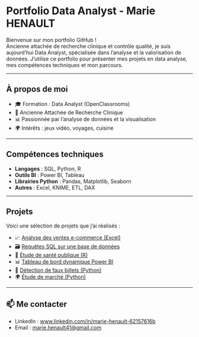 # Portfolio Data Analyst - Marie HENAULT

Bienvenue sur mon portfolio GitHub !  
Ancienne attachée de recherche clinique et contrôle qualité, je suis aujourd’hui Data Analyst, spécialisée dans l’analyse et la valorisation de données.
J’utilise ce portfolio pour présenter mes projets en data analyse, mes compétences techniques et mon parcours.

---

## À propos de moi
- 🎓 Formation : Data Analyst (OpenClassrooms)
- 🧪 Ancienne Attachée de Recherche Clinique
- 📊 Passionnée par l’analyse de données et la visualisation
- 🌍 Intérêts : jeux vidéo, voyages, cuisine

---

## Compétences techniques
- **Langages** : SQL, Python, R  
- **Outils BI** : Power BI, Tableau  
- **Librairies Python** : Pandas, Matplotlib, Seaborn  
- **Autres** : Excel, KNIME, ETL, DAX  

---

## Projets
Voici une sélection de projets que j’ai réalisés :  

- 📈 [Analyse des ventes e-commerce (Excel)](./Projet1_Analyse_Ventes_Excel)  
- 🗃️ [Requêtes SQL sur une base de données](./Projet2_SQL_Requetes)  
- 🧬 [Étude de santé publique (R)](./Projet3_Etude_Sante_Publique_R)  
- 📊 [Tableau de bord dynamique Power BI](./Projet4_Tableau_BI)  
- 🔎 [Détection de faux billets (Python)](./Projet5_Detection_Faux_Billets_Python)  
- 🌍 [Étude de marché (Python)](./Projet6_Etude_Marche_Python)  

---

## 📫 Me contacter
- LinkedIn : www.linkedin.com/in/marie-henault-62157616b
- Email : marie.henault41@gmail.com
